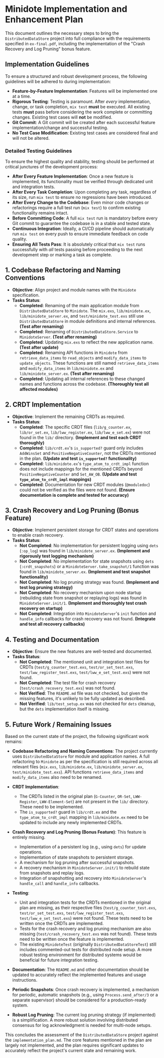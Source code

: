 # Minidote Implementation and Enhancement Plan

This document outlines the necessary steps to bring the `DistributedDataStore` project into full compliance with the requirements specified in `ex-final.pdf`, including the implementation of the "Crash Recovery and Log Pruning" bonus feature.

## Implementation Guidelines

To ensure a structured and robust development process, the following guidelines will be adhered to during implementation:

*   **Feature-by-Feature Implementation**: Features will be implemented one at a time.
*   **Rigorous Testing**: Testing is paramount. After *every* implementation, change, or task completion, `mix test` **must** be executed. All existing tests **must** pass before considering the work complete or committing changes. Existing test cases will **not** be modified.
*   **Git Commit**: A Git commit will be created after each successful feature implementation/change and successful testing.
*   **No Test Case Modification**: Existing test cases are considered final and will not be altered.

### Detailed Testing Guidelines

To ensure the highest quality and stability, testing should be performed at critical junctures of the development process:

*   **After Every Feature Implementation**: Once a new feature is implemented, its functionality must be verified through dedicated unit and integration tests.
*   **After Every Task Completion**: Upon completing any task, regardless of its size, run `mix test` to ensure no regressions have been introduced.
*   **After Every Change to the Codebase**: Even minor code changes or refactorings require a full test run (`mix test`) to confirm existing functionality remains intact.
*   **Before Committing Code**: A full `mix test` run is mandatory before every Git commit to guarantee the codebase is in a stable and tested state.
*   **Continuous Integration**: Ideally, a CI/CD pipeline should automatically run `mix test` on every push to ensure immediate feedback on code quality.
*   **Ensuring All Tests Pass**: It is absolutely critical that `mix test` runs successfully with *all* tests passing before proceeding to the next development step or marking a task as complete.

## 1. Codebase Refactoring and Naming Conventions

*   **Objective**: Align project and module names with the `Minidote` specification.
*   **Tasks Status**:
    *   **Completed**: Renaming of the main application module from `DistributedDataStore` to `Minidote`. The `mix.exs`, `lib/minidote.ex`, `lib/minidote_server.ex`, and `test/minidote_test.exs` still use `DistributedDataStore` in module definitions and internal references. **(Test after renaming)**
    *   **Completed**: Renaming of `DistributedDataStore.Service` to `MinidoteServer`. **(Test after renaming)**
    *   **Completed**: Updating `mix.exs` to reflect the new application name. **(Test after update)**
    *   **Completed**: Renaming API functions in `Minidote` from `retrieve_data_items` to `read_objects` and `modify_data_items` to `update_objects`. These functions are still named `retrieve_data_items` and `modify_data_items` in `lib/minidote.ex` and `lib/minidote_server.ex`. **(Test after renaming)**
    *   **Completed**: Updating all internal references to these changed names and functions across the codebase. **(Thoroughly test all affected modules)**

## 2. CRDT Implementation

*   **Objective**: Implement the remaining CRDTs as required.
*   **Tasks Status**:
    *   **Completed**: The specific CRDT files (`lib/g_counter.ex`, `lib/or_set.ex`, `lib/lww_register.ex`, `lib/lww_e_set.ex`) were not found in the `lib/` directory. **(Implement and test each CRDT thoroughly)**
    *   **Completed**: `lib/crdt.ex`'s `is_supported?` guard only includes `AddWinsSet` and `PositiveNegativeCounter`, not the CRDTs mentioned in the plan. **(Update and test `is_supported?` functionality)**
    *   **Completed**: `lib/minidote.ex`'s `type_atom_to_crdt_impl` function does not include mappings for the mentioned CRDTs beyond `PositiveNegativeCounter` and `Set_AW_OB`. **(Update and test `type_atom_to_crdt_impl` mappings)**
    *   **Completed**: Documentation for new CRDT modules (`@moduledoc`) could not be verified as the files were not found. **(Ensure documentation is complete and tested for accuracy)**

## 3. Crash Recovery and Log Pruning (Bonus Feature)

*   **Objective**: Implement persistent storage for CRDT states and operations to enable crash recovery.
*   **Tasks Status**:
    *   **Not Completed**: No implementation for persistent logging using `dets` (`:op_log`) was found in `lib/minidote_server.ex`. **(Implement and rigorously test logging mechanism)**
    *   **Not Completed**: No implementation for state snapshots using `dets` (`:crdt_snapshots`) or a `MinidoteServer.take_snapshot/1` function was found in `lib/minidote_server.ex`. **(Implement and test snapshot functionality)**
    *   **Not Completed**: No log pruning strategy was found. **(Implement and test log pruning strategy)**
    *   **Not Completed**: No recovery mechanism upon node startup (rebuilding state from snapshot or replaying logs) was found in `MinidoteServer.init/1`. **(Implement and thoroughly test crash recovery on startup)**
    *   **Not Completed**: Integration into `MinidoteServer`'s `init` function and `handle_info` callbacks for crash recovery was not found. **(Integrate and test all recovery callbacks)**

## 4. Testing and Documentation

*   **Objective**: Ensure the new features are well-tested and documented.
*   **Tasks Status**:
    *   **Not Completed**: The mentioned unit and integration test files for CRDTs (`test/g_counter_test.exs`, `test/or_set_test.exs`, `test/lww_register_test.exs`, `test/lww_e_set_test.exs`) were not found.
    *   **Not Completed**: The test file for crash recovery (`test/crash_recovery_test.exs`) was not found.
    *   **Not Verified**: The `README.md` file was not checked, but given the missing features, it's unlikely to be fully updated as described.
    *   **Not Verified**: `lib/test_setup.ex` was not checked for `dets` cleanup, but the `dets` implementation itself is missing.

## 5. Future Work / Remaining Issues

Based on the current state of the project, the following significant work remains:

*   **Codebase Refactoring and Naming Conventions**: The project currently uses `DistributedDataStore` for module and application names. A full refactoring to `Minidote` as per the specification is still required across all relevant files (`mix.exs`, `lib/minidote.ex`, `lib/minidote_server.ex`, `test/minidote_test.exs`). API functions `retrieve_data_items` and `modify_data_items` also need to be renamed.

*   **CRDT Implementation**:
    *   The CRDTs listed in the original plan (`G-Counter`, `OR-Set`, `LWW-Register`, `LWW-Element-Set`) are not present in the `lib/` directory. These need to be implemented.
    *   The `is_supported?` guard in `lib/crdt.ex` and the `type_atom_to_crdt_impl` mapping in `lib/minidote.ex` need to be updated to include any newly implemented CRDTs.

*   **Crash Recovery and Log Pruning (Bonus Feature)**: This feature is entirely missing.
    *   Implementation of a persistent log (e.g., using `dets`) for update operations.
    *   Implementation of state snapshots to persistent storage.
    *   A mechanism for log pruning after successful snapshots.
    *   A recovery mechanism in `MinidoteServer.init/1` to rebuild state from snapshots and replay logs.
    *   Integration of snapshotting and recovery into `MinidoteServer`'s `handle_call` and `handle_info` callbacks.

*   **Testing**:
    *   Unit and integration tests for the CRDTs mentioned in the original plan are missing, as their respective files (`test/g_counter_test.exs`, `test/or_set_test.exs`, `test/lww_register_test.exs`, `test/lww_e_set_test.exs`) were not found. These tests need to be written once the CRDTs are implemented.
    *   Tests for the crash recovery and log pruning mechanism are also missing (`test/crash_recovery_test.exs` was not found). These tests need to be written once the feature is implemented.
    *   The existing `MinidoteTest` (originally `DistributedDataStoreTest`) still includes commented-out tests for distributed node setup. A more robust testing environment for distributed systems would be beneficial for future integration testing.

*   **Documentation**: The `README.md` and other documentation should be updated to accurately reflect the implemented features and usage instructions.

*   **Periodic Snapshots**: Once crash recovery is implemented, a mechanism for periodic, automatic snapshots (e.g., using `Process.send_after/3` or a separate supervisor) should be considered for a production-ready system.

*   **Robust Log Pruning**: The current log pruning strategy (if implemented) is a simplification. A more robust solution involving distributed consensus for log acknowledgment is needed for multi-node setups.

This concludes the assessment of the `DistributedDataStore` project against the `implementation_plan.md`. The core features mentioned in the plan are largely not implemented, and the plan requires significant updates to accurately reflect the project's current state and remaining work.